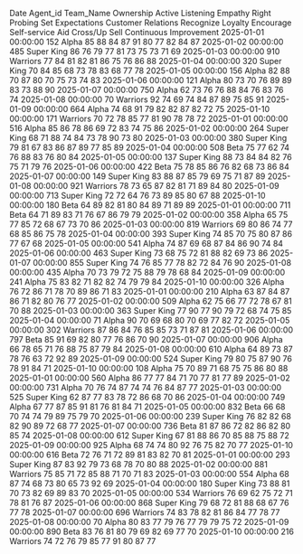 Date	Agent_id	Team_Name	Ownership	Active Listening	Empathy	Right Probing	Set Expectations	Customer Relations	Recognize Loyalty	Encourage Self-service	Aid Cross/Up Sell	Continuous Improvement
2025-01-01 00:00:00	152	Alpha	85	88	84	87	91	80	77	82	84	87
2025-01-02 00:00:00	485	Super King	86	76	79	77	81	73	75	73	71	69
2025-01-03 00:00:00	910	Warriors	77	84	81	82	81	86	75	76	86	88
2025-01-04 00:00:00	320	Super King	70	84	85	68	73	78	83	68	77	78
2025-01-05 00:00:00	156	Alpha	82	88	70	87	80	70	75	73	74	83
2025-01-06 00:00:00	121	Alpha	80	73	70	76	89	89	83	73	88	90
2025-01-07 00:00:00	750	Alpha	62	73	76	76	88	84	76	83	76	74
2025-01-08 00:00:00	70	Warriors	92	74	69	74	84	87	89	75	85	91
2025-01-09 00:00:00	664	Alpha	74	68	91	79	82	82	87	82	72	75
2025-01-10 00:00:00	171	Warriors	70	72	78	85	77	81	90	78	78	72
2025-01-01 00:00:00	516	Alpha	85	86	78	86	69	72	83	74	75	86
2025-01-02 00:00:00	264	Super King	68	71	88	74	84	73	78	90	73	80
2025-01-03 00:00:00	380	Super King	79	81	67	83	86	87	89	77	85	89
2025-01-04 00:00:00	508	Beta	75	77	62	74	76	88	83	76	80	84
2025-01-05 00:00:00	137	Super King	88	73	84	84	82	76	75	71	79	76
2025-01-06 00:00:00	422	Beta	75	78	85	86	76	82	68	73	86	84
2025-01-07 00:00:00	149	Super King	83	88	87	85	79	69	75	71	87	89
2025-01-08 00:00:00	921	Warriors	78	73	65	87	82	81	71	89	84	80
2025-01-09 00:00:00	713	Super King	72	72	64	76	73	89	85	80	67	88
2025-01-10 00:00:00	180	Beta	64	89	82	81	80	84	89	71	89	89
2025-01-01 00:00:00	711	Beta	64	71	89	83	71	76	67	86	79	79
2025-01-02 00:00:00	358	Alpha	65	75	77	85	72	68	67	73	70	86
2025-01-03 00:00:00	819	Warriors	69	80	86	74	77	68	85	86	75	78
2025-01-04 00:00:00	393	Super King	74	85	70	75	80	87	86	77	67	68
2025-01-05 00:00:00	541	Alpha	74	87	69	68	87	84	86	90	74	84
2025-01-06 00:00:00	463	Super King	73	68	75	72	81	88	82	69	73	86
2025-01-07 00:00:00	855	Super King	74	76	85	77	78	82	72	84	76	90
2025-01-08 00:00:00	435	Alpha	70	73	79	72	75	88	79	78	68	84
2025-01-09 00:00:00	241	Alpha	75	83	82	71	82	82	74	79	79	84
2025-01-10 00:00:00	326	Alpha	76	72	86	71	78	70	89	86	71	83
2025-01-01 00:00:00	210	Alpha	63	87	84	87	86	71	82	80	76	77
2025-01-02 00:00:00	509	Alpha	62	75	66	77	72	78	67	81	70	88
2025-01-03 00:00:00	363	Super King	77	90	77	90	79	72	68	74	75	85
2025-01-04 00:00:00	71	Alpha	90	70	69	68	80	70	69	77	82	72
2025-01-05 00:00:00	302	Warriors	87	86	84	76	85	85	73	71	87	81
2025-01-06 00:00:00	797	Beta	85	91	69	82	80	77	76	86	70	90
2025-01-07 00:00:00	906	Alpha	66	78	65	71	76	88	75	87	79	84
2025-01-08 00:00:00	610	Alpha	64	89	73	87	78	76	63	72	92	89
2025-01-09 00:00:00	524	Super King	79	80	75	87	90	76	78	91	84	71
2025-01-10 00:00:00	108	Alpha	75	70	89	71	68	75	75	86	80	88
2025-01-01 00:00:00	560	Alpha	86	77	77	84	71	70	77	81	77	89
2025-01-02 00:00:00	731	Alpha	70	76	74	87	74	74	76	84	87	77
2025-01-03 00:00:00	525	Super King	62	87	77	83	78	72	86	68	70	86
2025-01-04 00:00:00	749	Alpha	67	77	87	85	91	81	76	81	84	71
2025-01-05 00:00:00	832	Beta	66	68	70	74	74	79	89	75	79	70
2025-01-06 00:00:00	239	Super King	76	82	82	68	82	90	89	72	68	77
2025-01-07 00:00:00	736	Beta	81	87	86	72	82	86	82	80	85	74
2025-01-08 00:00:00	612	Super King	67	81	88	86	70	85	88	75	88	72
2025-01-09 00:00:00	925	Alpha	68	74	74	80	92	76	75	82	70	77
2025-01-10 00:00:00	616	Beta	72	76	71	72	89	81	83	82	70	81
2025-01-01 00:00:00	293	Super King	87	83	92	79	73	68	78	70	80	88
2025-01-02 00:00:00	881	Warriors	75	85	71	72	85	88	71	70	71	83
2025-01-03 00:00:00	554	Alpha	68	87	74	68	73	80	65	73	92	69
2025-01-04 00:00:00	180	Super King	73	88	81	70	73	82	69	89	83	70
2025-01-05 00:00:00	534	Warriors	76	69	62	75	72	71	78	81	76	87
2025-01-06 00:00:00	868	Super King	79	68	72	81	88	68	67	76	77	78
2025-01-07 00:00:00	696	Warriors	74	83	78	82	81	86	84	77	78	77
2025-01-08 00:00:00	70	Alpha	80	83	77	79	76	77	79	79	75	72
2025-01-09 00:00:00	890	Beta	83	76	81	80	79	69	82	69	77	70
2025-01-10 00:00:00	216	Warriors	74	72	76	79	85	77	91	80	87	77
